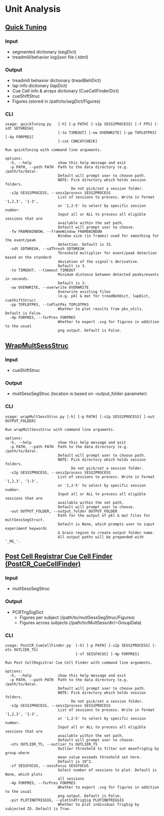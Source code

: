 # Unit Analysis

## [Quick Tuning](https://github.com/thicclatka/CLAH_IA/blob/main/CLAH_ImageAnalysis/unitAnalysis/quickTuning.py)

### Input

- segmented dictionary (segDict)
- treadmill/behavior log/json file (.tdml)

### Output

- treadmill behavior dictionary (treadBehDict)
- lap info dictionary (lapDict)
- Cue Cell info & arrays dictionary (CueCellFinderDict)
- cueShiftStruc
- Figures (stored in /path/to/segDict/Figures)

### CLI

```console
usage: quickTuning.py   [-h] [-p PATH] [-s2p SESS2PROCESS] [-f FPS] [-sdt SDTHRESH]
                        [-to TIMEOUT] [-ow OVERWRITE] [-pp TOPLOTPKS] [-4p FORPRES]
                        [-cat CONCATCHECK]

Run quickTuning with command line arguments.

options:
  -h, --help            show this help message and exit
  -p PATH, --path PATH  Path to the data directory (e.g. /path/to/data).
                        Default will prompt user to choose path.
                        NOTE: Pick directory which holds session folders.
                              Do not pick/set a session folder.
  -s2p SESS2PROCESS, --sess2process SESS2PROCESS
                        List of sessions to process. Write in format '1,2,3', '1-3',
                        or '1,2-5' to select by specific session number.
                        Input all or ALL to process all eligible sessions that are
                        available within the set path.
                        Default will prompt user to choose.
  -fw FRAMEWINDOW, --frameWindow FRAMEWINDOW
                        Window size (in frames) used for smoothing for the event/peak
                        detection. Default is 15.
  -sdt SDTHRESH, --sdThresh SDTHRESH
                        Threshold multiplier for event/peak detection based on the standard
                        deviation of the signal's derivative.
                        Default is 3.
  -to TIMEOUT, --timeout TIMEOUT
                        Minimum distance between detected peaks/events in seconds.
                        Default is 3.
  -ow OVERWRITE, --overwrite OVERWRITE
                        Overwrite existing files
                        (e.g. pkl & mat for treadBehDict, lapDict, cueShiftStruc)
  -pp TOPLOTPKS, --toPlotPks TOPLOTPKS
                        Whether to plot results from pks_utils. Default is False.
  -4p FORPRES, --forPres FORPRES
                        Whether to export .svg for figures in addition to the usual
                        png output. Default is False.
```

## [WrapMultSessStruc](https://github.com/thicclatka/CLAH_IA/blob/main/CLAH_ImageAnalysis/unitAnalysis/wrapMultSessStruc.py)

### Input

- cueShiftStruc

### Output

- multSessSegStruc (location is based on -output_folder parameter)

### CLI

```console
usage: wrapMultSessStruc.py [-h] [-p PATH] [-s2p SESS2PROCESS] [-out OUTPUT_FOLDER]

Run wrapMultSessStruc with command line arguments.

options:
  -h, --help            show this help message and exit
  -p PATH, --path PATH  Path to the data directory (e.g. /path/to/data).
                        Default will prompt user to choose path.
                        NOTE: Pick directory which holds session folders.
                              Do not pick/set a session folder.
  -s2p SESS2PROCESS, --sess2process SESS2PROCESS
                        List of sessions to process. Write in format '1,2,3', '1-3',
                        or '1,2-5' to select by specific session number.
                        Input all or ALL to process all eligible sessions that are
                        available within the set path.
                        Default will prompt user to choose.
  -out OUTPUT_FOLDER, --output_folder OUTPUT_FOLDER
                        Path for the output of pkl & mat files for multSessSegStruct.
                        Default is None, which prompts user to input experiment keywords
                        & brain region to create output folder name.
                        All output paths will be prepended with '_MS_'.
```

## [Post Cell Registrar Cue Cell Finder (PostCR_CueCellFinder)](https://github.com/thicclatka/CLAH_IA/blob/main/CLAH_ImageAnalysis/unitAnalysis/PostCR_CueCellFinder.py)

### Input

- multSessSegStruc

### Output

- PCRTrigSigDict
  - Figures per subject (/path/to/multSessSegStruc/Figures)
  - Figures across subjects (/path/to/MultSess/dir/~GroupData)

### CLI

```console
usage: PostCR_CueCellFinder.py  [-h] [-p PATH] [-s2p SESS2PROCESS] [-ots OUTLIER_TS]
                                [-sf SESSFOCUS] [-4p FORPRES]

Run Post CellRegistrar Cue Cell Finder with command line arguments.

options:
  -h, --help            show this help message and exit
  -p PATH, --path PATH  Path to the data directory (e.g. /path/to/data).
                        Default will prompt user to choose path.
                        NOTE: Pick directory which holds session folders.
                              Do not pick/set a session folder.
  -s2p SESS2PROCESS, --sess2process SESS2PROCESS
                        List of sessions to process. Write in format '1,2,3', '1-3',
                        or '1,2-5' to select by specific session number.
                        Input all or ALL to process all eligible sessions that are
                        available within the set path.
                        Default will prompt user to choose.
  -ots OUTLIER_TS, --outlier_ts OUTLIER_TS
                        Outlier threshold to filter out meanTrigSig by group where
                        mean value exceeds threshold set here.
                        Default is 10^2.
  -sf SESSFOCUS, --sessFocus SESSFOCUS
                        Select number of sessions to plot. Default is None, which plots
                        all sessions
  -4p FORPRES, --forPres FORPRES
                        Whether to export .svg for figures in addition to the usual
                        png output. Default is False.
  -pit PLOTINDTRIGSIG, --plotIndTrigSig PLOTINDTRIGSIG
                        Whether to plot individual TrigSig by subjected ID. Default is True.
```
